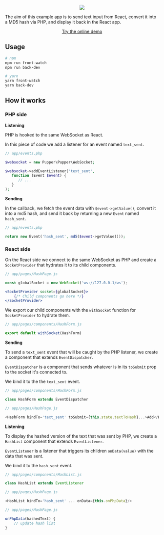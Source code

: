 <p align="center">
  <img src="https://user-images.githubusercontent.com/3274103/31729170-90d2abd4-b42e-11e7-91b8-bdc7a105c2cc.png" />
</p>

The aim of this example app is to send text input from React, convert it into a MD5 hash via PHP, and display it back in the React app.

<p align="center">
  <a href="http://pupper.cod3.net">Try the online demo</a>
</p>


## Usage

```bash
# npm
npm run front-watch
npm run back-dev

# yarn
yarn front-watch
yarn back-dev
```

## How it works
### PHP side

**Listening**

PHP is hooked to the same WebSocket as React. 

In this piece of code we add a listener for an event named `text_sent`.

```php
// app/events.php

$websocket = new Pupper\Pupper\WebSocket;

$websocket->addEventListener('text_sent', 
   function (Event $event) {
      // ...
   }
);
```
**Sending**

In the callback, we fetch the event data with `$event->getValue()`, convert it into a md5 hash, and send it back by returning a new `Event` named `hash_sent`.
```php
// app/events.php

return new Event('hash_sent', md5($event->getValue()));
```

### React side
On the React side we connect to the same WebSocket as PHP and create a `SocketProvider` that hydrates it to its child components.

```jsx harmony
// app/pages/HashPage.js

const globalSocket = new WebSocket('ws://127.0.0.1/ws');

<SocketProvider socket={globalSocket}>
    {/* Child components go here */}
</SocketProvider>
```

We export our child components with the `withSocket` function for `SocketProvider` to hydrate them.
```jsx harmony
// app/pages/components/HashForm.js

export default withSocket(HashForm)
```

**Sending**

To send a `text_sent` event that will be caught by the PHP listener, we create a component that extends `EventDispatcher`. 

`EventDispatcher` is a component that sends whatever is in its `toSubmit` prop to the socket it's connected to.

We bind it to the the `text_sent` event.

```jsx harmony
// app/pages/components/HashForm.js

class HashForm extends EventDispatcher

// app/pages/HashPage.js

<HashForm bindTo='text_sent' toSubmit={this.state.textToHash}...>Add</HashForm>
```
**Listening**

To display the hashed version of the text that was sent by PHP, we create a `HashList` component that extends `EventListener`. 

`EventListener` is a listener that triggers its children `onData(value)` with the data that was sent.

We bind it to the `hash_sent` event.

```jsx harmony
// app/pages/components/HashList.js

class HashList extends EventListener

// app/pages/HashPage.js

<HashList bindTo='hash_sent' ... onData={this.onPhpData}/>

// app/pages/HashPage.js

onPhpData(hashedText) {
    // update hash list
}
```
